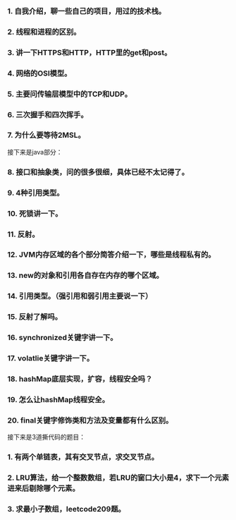 ### 1. 自我介绍，聊一些自己的项目，用过的技术栈。
### 2. 线程和进程的区别。
### 3. 讲一下HTTPS和HTTP，HTTP里的get和post。
### 4. 网络的OSI模型。
### 5. 主要问传输层模型中的TCP和UDP。
### 6. 三次握手和四次挥手。
### 7. 为什么要等待2MSL。
接下来是java部分：
### 8. 接口和抽象类，问的很多很细，具体已经不太记得了。
### 9. 4种引用类型。
### 10. 死锁讲一下。
### 11. 反射。
### 12. JVM内存区域的各个部分简答介绍一下，哪些是线程私有的。
### 13. new的对象和引用各自存在内存的哪个区域。
### 14. 引用类型。（强引用和弱引用主要说一下）
### 15. 反射了解吗。
### 16. synchronized关键字讲一下。
### 17. volatlie关键字讲一下。
### 18. hashMap底层实现，扩容，线程安全吗？
### 19. 怎么让hashMap线程安全。
### 20. final关键字修饰类和方法及变量都有什么区别。
接下来是3道撕代码的题目：
### 1. 有两个单链表，其有交叉节点，求交叉节点。
### 2. LRU算法，给一个整数数组，若LRU的窗口大小是4，求下一个元素进来后剔除哪个元素。
### 3. 求最小子数组，leetcode209题。